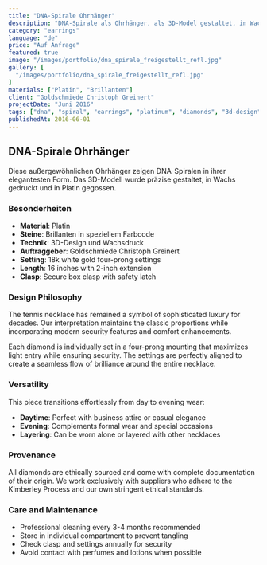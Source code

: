 ```yaml
---
title: "DNA-Spirale Ohrhänger"
description: "DNA-Spirale als Ohrhänger, als 3D-Model gestaltet, in Wachs gedruckt und in Platin gegossen. Eingefasst mit Brillanten in einem speziellen Farbcode."
category: "earrings"
language: "de"
price: "Auf Anfrage"
featured: true
image: "/images/portfolio/dna_spirale_freigestellt_refl.jpg"
gallery: [
  "/images/portfolio/dna_spirale_freigestellt_refl.jpg"
]
materials: ["Platin", "Brillanten"]
client: "Goldschmiede Christoph Greinert"
projectDate: "Juni 2016"
tags: ["dna", "spiral", "earrings", "platinum", "diamonds", "3d-design"]
publishedAt: 2016-06-01
---
```


## DNA-Spirale Ohrhänger

Diese außergewöhnlichen Ohrhänger zeigen DNA-Spiralen in ihrer elegantesten Form. Das 3D-Modell wurde präzise gestaltet, in Wachs gedruckt und in Platin gegossen.

### Besonderheiten

- **Material**: Platin
- **Steine**: Brillanten in speziellem Farbcode
- **Technik**: 3D-Design und Wachsdruck
- **Auftraggeber**: Goldschmiede Christoph Greinert
- **Setting**: 18k white gold four-prong settings
- **Length**: 16 inches with 2-inch extension
- **Clasp**: Secure box clasp with safety latch

### Design Philosophy

The tennis necklace has remained a symbol of sophisticated luxury for decades. Our interpretation maintains the classic proportions while incorporating modern security features and comfort enhancements.

Each diamond is individually set in a four-prong mounting that maximizes light entry while ensuring security. The settings are perfectly aligned to create a seamless flow of brilliance around the entire necklace.

### Versatility

This piece transitions effortlessly from day to evening wear:

- **Daytime**: Perfect with business attire or casual elegance
- **Evening**: Complements formal wear and special occasions
- **Layering**: Can be worn alone or layered with other necklaces

### Provenance

All diamonds are ethically sourced and come with complete documentation of their origin. We work exclusively with suppliers who adhere to the Kimberley Process and our own stringent ethical standards.

### Care and Maintenance

- Professional cleaning every 3-4 months recommended
- Store in individual compartment to prevent tangling
- Check clasp and settings annually for security
- Avoid contact with perfumes and lotions when possible

